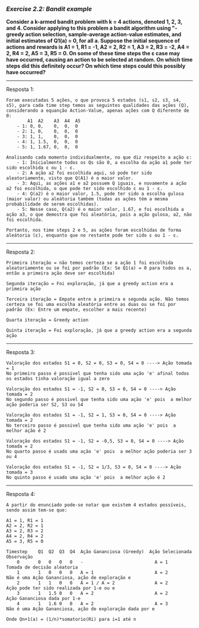 ### *Exercise 2.2: Bandit example*

**Consider a k-armed bandit problem with k = 4 actions, denoted 1, 2, 3, and 4. Consider applying to this problem a bandit algorithm using "-greedy action selection, sample-average action-value estimates, and initial estimates of Q1(a) = 0, for all a. Suppose the initial sequence of actions and rewards is A1 = 1, R1 = -1, A2 = 2, R2 = 1, A3 = 2, R3 = -2, A4 = 2, R4 = 2, A5 = 3, R5 = 0. On some of these time steps the ε case may have occurred, causing an action to be selected at random. On which time steps did this definitely occur? On which time steps could this possibly have occurred?**

---
Resposta 1:

```
Foram executadas 5 ações, o que provoca 5 estados (s1, s2, s3, s4, s5), para cada time step temos as seguintes qualidades das ações (Q), considerando a equanção Action-Value, apenas ações com Q diferente de 0:
        A1  A2    A3  A4  A5
    - 1: 0, 0,    0,  0,  0
    - 2: 1, 0,    0,  0,  0
    - 3: 1, 1,    0,  0,  0
    - 4: 1, 1.5,  0,  0,  0
    - 5: 1, 1.67, 0,  0,  0

Analisando cada momento individualmente, no que diz respeito a ação ε:
    - 1: Inicialmente todos os Qs são 0, a escolha da ação a1 pode ter sido escolhida ε ou 1 - ε.
    - 2: A ação a2 foi escolhida aqui, só pode ter sido aleatoriamente, visto que Q(A1) é o maior valor.
    - 3: Aqui, as ações a1 e a2 possuem Q iguais, e novamente a ação a2 foi escolhida, o que pode ter sido escolhido ε ou 1 - ε.
    - 4: Q(a2) é o maior valor, 1.5, pode ter sido a escolha gulosa (maior valor) ou aleátoria também (todas as ações têm a mesma probabilidade de serem escolhidas).
    - 5: Nesse caso, Q(a2) é o maior valor, 1.67, e foi escolhida a ação a3, o que demostra que foi aleatória, pois a ação gulosa, a2, não foi escolhida.

Portanto, nos time steps 2 e 5, as ações foram escolhidas de forma aleátoria (ε), enquanto que no restante pode ter sido ε ou 1 - ε.
```

---
Resposta 2:

```
Primeira iteração = não temos certeza se a ação 1 foi escolhida aleatoriamente ou se foi por padrão (Ex: Se Q1(a) = 0 para todos os a, então a primeira ação deve ser escolhida)

Segunda iteração = Foi exploração, já que a greedy action era a primeira ação

Terceira iteração = Empate entre a primeira e segunda ação. Não temos certeza se foi uma escolha aleatória entre as duas ou se foi por padrão (Ex: Entre um empate, escolher a mais recente)

Quarta iteração = Greedy action

Quinta iteração = Foi exploração, já que a greedy action era a segunda ação
```

---
Resposta 3:

```
Valoração dos estados S1 = 0, S2 = 0, S3 = 0, S4 = 0 ----> Ação tomada = 1
No primeiro passo é possivel que tenha sido uma ação 'e' afinal todos os estados tinha valoração igual a zero

Valoração dos estados S1 = -1, S2 = 0, S3 = 0, S4 = 0 ----> Ação tomada = 2
No segundo passo é possivel que tenha sido uma ação 'e' pois  a melhor ação poderia ser S2, S3 ou S4

Valoração dos estados S1 = -1, S2 = 1, S3 = 0, S4 = 0 ----> Ação tomada = 2
No terceiro passo é possivel que tenha sido uma ação 'e' pois  a melhor ação é 2

Valoração dos estados S1 = -1, S2 = -0,5, S3 = 0, S4 = 0 ----> Ação tomada = 2
No quarto passo é usado uma ação 'e' pois  a melhor ação poderia ser 3 ou 4

Valoração dos estados S1 = -1, S2 = 1/3, S3 = 0, S4 = 0 ----> Ação tomada = 3
No quinto passo é usado uma ação 'e' pois  a melhor ação é 2
```

---
Resposta 4:

```
A partir do enunciado pode-se notar que existem 4 estados possíveis, sendo assim tem-se que: 

A1 = 1, R1 = 1
A2 = 2, R2 = 1
A3 = 2, R3 = 2
A4 = 2, R4 = 2
A5 = 3, R5 = 0

Timestep    Q1  Q2  Q3  Q4  Ação Gananciosa (Greedy)  Ação Selecionada  Observação
    0       0   0   0   0   -                           A = 1           Tomada de decisão aléatoria
    1       1   0   0   0   A = 1                       A = 2           Não é uma Ação Gananciosa, ação de exploração e 
    2       1   1   0   0   A = 1 / A = 2               A = 2           Ação pode ter sido realizada por 1-e ou e
    3       1   1.5 0   0   A = 2                       A = 2           Ação Gananciosa dada por 1-e                  
    4       1   1.6 0   0   A = 2                       A = 3           Não é uma Ação Gananciosa, ação de exploração dada por e

Onde Qn+1(a) = (1/n)*somatorio(Ri) para i=1 até n

```